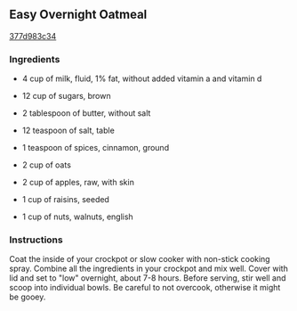 ## Easy Overnight Oatmeal

[377d983c34](http://www.food.com/recipe/easy-overnight-oatmeal-251692)

### Ingredients

 - 4 cup of milk, fluid, 1% fat, without added vitamin a and vitamin d

 - 12 cup of sugars, brown

 - 2 tablespoon of butter, without salt

 - 12 teaspoon of salt, table

 - 1 teaspoon of spices, cinnamon, ground

 - 2 cup of oats

 - 2 cup of apples, raw, with skin

 - 1 cup of raisins, seeded

 - 1 cup of nuts, walnuts, english

### Instructions

Coat the inside of your crockpot or slow cooker with non-stick cooking spray. Combine all the ingredients in your crockpot and mix well. Cover with lid and set to "low" overnight, about 7-8 hours. Before serving, stir well and scoop into individual bowls. Be careful to not overcook, otherwise it might be gooey.